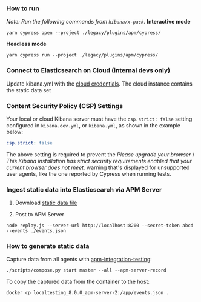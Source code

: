 ### How to run

_Note: Run the following commands from `kibana/x-pack`._
**Interactive mode**

```
yarn cypress open --project ./legacy/plugins/apm/cypress/
```

**Headless mode**

```
yarn cypress run --project ./legacy/plugins/apm/cypress/
```

### Connect to Elasticsearch on Cloud (internal devs only)

Update kibana.yml with the [cloud credentials](https://p.elstc.co/paste/nRxc9Fuq#0GKJvmrJajnl-PjgBZSnpItKaixWgPb2xn6DCyGD6nw). The cloud instance contains the static data set

### Content Security Policy (CSP) Settings

Your local or cloud Kibana server must have the `csp.strict: false` setting
configured in `kibana.dev.yml`, or `kibana.yml`, as shown in the example below:

```yaml
csp.strict: false
```

The above setting is required to prevent the _Please upgrade
your browser_ / _This Kibana installation has strict security requirements
enabled that your current browser does not meet._ warning that's displayed for
unsupported user agents, like the one reported by Cypress when running tests.

### Ingest static data into Elasticsearch via APM Server

1. Download [static data file](https://storage.googleapis.com/apm-ui-e2e-static-data/events.json)

2. Post to APM Server

```
node replay.js --server-url http://localhost:8200 --secret-token abcd --events ./events.json
```

### How to generate static data

Capture data from all agents with [apm-integration-testing](https://github.com/elastic/apm-integration-testing):

```
./scripts/compose.py start master --all --apm-server-record
```

To copy the captured data from the container to the host:

```
docker cp localtesting_8.0.0_apm-server-2:/app/events.json .
```

